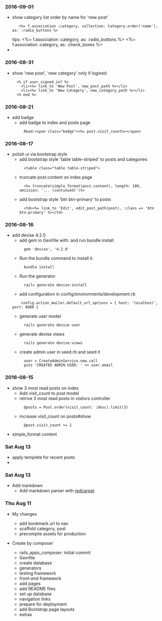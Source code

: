 ### 2016-09-01

* show category list order by name for 'new post'
  ```
     <%= f.association :category, collection: Category.order('name'), as: :radio_buttons %>
  ```
  tips:
  <%= f.association :category, as: :radio_buttons %>
  <%= f.association :category, as: :check_boxes %>
*
### 2016-08-31

* show 'new post', 'new category' only if logined
  ```
    <% if user_signed_in? %>
      <li><%= link_to 'New Post', new_post_path %></li>
      <li><%= link_to 'New Category', new_category_path %></li>
    <% end %>
  ```

### 2016-08-21

* add badge
  * add badge to index and posts page
    ```
      Read:<span class="badge"><%= post.visit_count%></span>
    ```

### 2016-08-17

* polish ui via bootstrap style
  * add bootstrap style 'table table-striped' to posts and categories
    ```
      <table class="table table-striped">
    ```
  * truncate post.content on index page
    ```
      <%= truncate(simple_format(post.content), length: 100, omission: '... (continued)')%>
    ```
  * add bootstrap style 'btn btn-primary' to posts
    ```
      <td><%= link_to 'Edit', edit_post_path(post), :class => 'btn btn-primary' %></td>
    ```

### 2016-08-16

* add devise 4.2.0
  * add gem in Gemfile with: and run bundle install
    ```
      gem 'devise', '4.2.0'
    ```
  * Run the bundle command to install it.
    ```
      bundle install
    ```
  * Run the generator
    ```
      rails generate devise:install
    ```
  *  add configuration in config/environments/development.rb
    ```
        config.action_mailer.default_url_options = { host: 'localhost', port: 8080 }
    ```
  * generate user model
    ```
      rails generate devise user
    ```
  * generate devise views
    ```
      rails generate devise:views
    ```
  * create admin user in seed.rb and seed it
    ```
      user = CreateAdminService.new.call
      puts 'CREATED ADMIN USER: ' << user.email
    ```

### 2016-08-15

* show 3 most read posts on index
  * Add visit_count to post model
  * retrive 3 most read posts in visitors controller
    ```
      @posts = Post.order(visit_count: :desc).limit(3)
    ```
  * increase visit_count on posts#show
    ```
      @post.visit_count += 1
    ```
* simple_format content

### Sat Aug 13

  * apply templete for recent posts
  *

### Sat Aug 13

* Add markdown
  * Add markdown parser with [redcarpet](https://github.com/vmg/redcarpet)

### Thu Aug 11

* My changes
  * add bookmark url to nav
  * scaffold category, post
  * precompile assets for production

* Create by composer
  * rails_apps_composer: initial commit
  * Gemfile
  * create database
  * generators
  * testing framework
  * front-end framework
  * add pages
  * add README files
  * set up database
  * navigation links
  * prepare for deployment
  * add Bootstrap page layouts
  * extras


